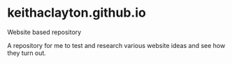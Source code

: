 # keithaclayton.github.io
Website based repository

A repository for me to test and research various website ideas and see how they turn out.
